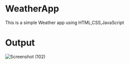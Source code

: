 # WeatherApp
This is a simple Weather app using HTML,CSS,JavaScript
# Output
![Screenshot (102)](https://github.com/user-attachments/assets/936b0ddc-cfe6-4ec7-8bf7-6fe40b078476)
